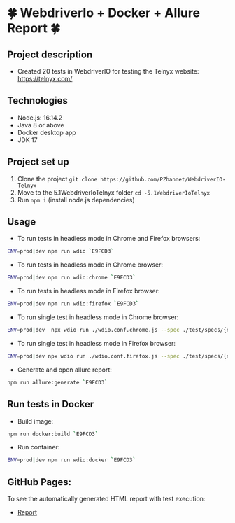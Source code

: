 # :four_leaf_clover: **WebdriverIo + Docker + Allure Report** :four_leaf_clover:
## Project description
- Created 20 tests in WebdriverIO for testing the Telnyx website: https://telnyx.com/

## Technologies
- Node.js: 16.14.2
- Java 8 or above
- Docker desktop app
- JDK 17

## Project set up
1. Clone the project `git clone https://github.com/PZhannet/WebdriverIO-Telnyx`
2. Move to the 5.1WebdriverIoTelnyx folder `cd -5.1WebdriverIoTelnyx`
3. Run `npm i` (install node.js dependencies)

## Usage
- To run tests in headless mode in Chrome and Firefox browsers:  
```sh
ENV=prod|dev npm run wdio `E9FCD3`
```
- To run tests in headless mode in Chrome browser:  
```sh
ENV=prod|dev npm run wdio:chrome `E9FCD3`
```
- To run tests in headless mode in Firefox browser:  
```sh
ENV=prod|dev npm run wdio:firefox `E9FCD3`
```
- To run single test in headless mode in Chrome browser:  
```sh
ENV=prod|dev  npx wdio run ./wdio.conf.chrome.js --spec ./test/specs/{name}.e2e.js `E9FCD3`
```
- To run single test in headless mode in Firefox browser:  
```sh
ENV=prod|dev npx wdio run ./wdio.conf.firefox.js --spec ./test/specs/{name}.e2e.js `E9FCD3`
```
- Generate and open allure report:  
```sh
npm run allure:generate `E9FCD3`
```

## Run tests in Docker
- Build image:  
```sh
npm run docker:build `E9FCD3`
```
- Run container:  
```sh
ENV=prod|dev npm run wdio:docker `E9FCD3`
```
## GitHub Pages:

To see the automatically generated HTML report with test execution:
- <a href="https://pzhannet.github.io/WebdriverIO-Telnyx/"> Report </a>


